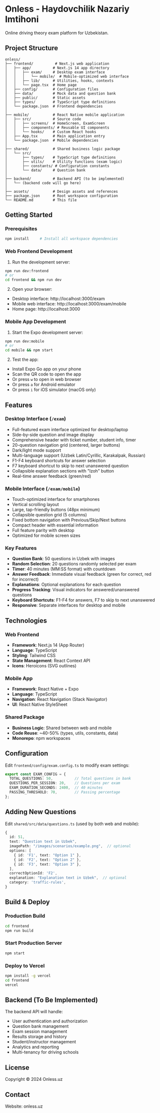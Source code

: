 # Onless - Haydovchilik Nazariy Imtihoni

Online driving theory exam platform for Uzbekistan.

## Project Structure

```
onless/
├── frontend/          # Next.js web application
│   ├── app/          # Next.js 14 app directory
│   │   ├── exam/     # Desktop exam interface
│   │   │   └── mobile/  # Mobile-optimized web interface
│   │   ├── lib/      # Utilities, hooks, contexts
│   │   └── page.tsx  # Home page
│   ├── config/       # Configuration files
│   ├── data/         # Mock data and question bank
│   ├── public/       # Static assets
│   ├── types/        # TypeScript type definitions
│   └── package.json  # Frontend dependencies
│
├── mobile/           # React Native mobile application
│   ├── src/          # Source code
│   │   ├── screens/  # HomeScreen, ExamScreen
│   │   ├── components/ # Reusable UI components
│   │   └── hooks/    # Custom React hooks
│   ├── App.tsx       # Main application entry
│   └── package.json  # Mobile dependencies
│
├── shared/           # Shared business logic package
│   └── src/
│       ├── types/    # TypeScript type definitions
│       ├── utils/    # Utility functions (exam logic)
│       ├── constants/ # Configuration constants
│       └── data/     # Question bank
│
├── backend/          # Backend API (to be implemented)
│   └── (backend code will go here)
│
├── assets/           # Design assets and references
├── package.json      # Root workspace configuration
└── README.md         # This file
```

## Getting Started

### Prerequisites

```bash
npm install     # Install all workspace dependencies
```

### Web Frontend Development

1. Run the development server:
```bash
npm run dev:frontend
# or
cd frontend && npm run dev
```

2. Open your browser:
- Desktop interface: http://localhost:3000/exam
- Mobile web interface: http://localhost:3000/exam/mobile
- Home page: http://localhost:3000

### Mobile App Development

1. Start the Expo development server:
```bash
npm run dev:mobile
# or
cd mobile && npm start
```

2. Test the app:
- Install Expo Go app on your phone
- Scan the QR code to open the app
- Or press `w` to open in web browser
- Or press `a` for Android emulator
- Or press `i` for iOS simulator (macOS only)

## Features

### Desktop Interface (`/exam`)
- Full-featured exam interface optimized for desktop/laptop
- Side-by-side question and image display
- Comprehensive header with ticket number, student info, timer
- 20-question navigation grid (centered, larger buttons)
- Dark/light mode support
- Multi-language support (Uzbek Latin/Cyrillic, Karakalpak, Russian)
- F1-F4 keyboard shortcuts for answer selection
- F7 keyboard shortcut to skip to next unanswered question
- Collapsible explanation sections with "Izoh" button
- Real-time answer feedback (green/red)

### Mobile Interface (`/exam/mobile`)
- Touch-optimized interface for smartphones
- Vertical scrolling layout
- Large, tap-friendly buttons (48px minimum)
- Collapsible question grid (5 columns)
- Fixed bottom navigation with Previous/Skip/Next buttons
- Compact header with essential information
- Full feature parity with desktop
- Optimized for mobile screen sizes

### Key Features
- **Question Bank**: 50 questions in Uzbek with images
- **Random Selection**: 20 questions randomly selected per exam
- **Timer**: 40 minutes (MM:SS format) with countdown
- **Answer Feedback**: Immediate visual feedback (green for correct, red for incorrect)
- **Explanations**: Optional explanations for each question
- **Progress Tracking**: Visual indicators for answered/unanswered questions
- **Keyboard Shortcuts**: F1-F4 for answers, F7 to skip to next unanswered
- **Responsive**: Separate interfaces for desktop and mobile

## Technologies

### Web Frontend
- **Framework**: Next.js 14 (App Router)
- **Language**: TypeScript
- **Styling**: Tailwind CSS
- **State Management**: React Context API
- **Icons**: Heroicons (SVG outlines)

### Mobile App
- **Framework**: React Native + Expo
- **Language**: TypeScript
- **Navigation**: React Navigation (Stack Navigator)
- **UI**: React Native StyleSheet

### Shared Package
- **Business Logic**: Shared between web and mobile
- **Code Reuse**: ~40-50% (types, utils, constants, data)
- **Monorepo**: npm workspaces

## Configuration

Edit `frontend/config/exam.config.ts` to modify exam settings:

```typescript
export const EXAM_CONFIG = {
  TOTAL_QUESTIONS: 50,          // Total questions in bank
  QUESTIONS_PER_SESSION: 20,    // Questions per exam
  EXAM_DURATION_SECONDS: 2400,  // 40 minutes
  PASSING_THRESHOLD: 70,        // Passing percentage
};
```

## Adding New Questions

Edit `shared/src/data/questions.ts` (used by both web and mobile):

```typescript
{
  id: 51,
  text: "Question text in Uzbek",
  imagePath: "/images/scenarios/example.png",  // optional
  options: [
    { id: 'F1', text: "Option 1" },
    { id: 'F2', text: "Option 2" },
    { id: 'F3', text: "Option 3" },
  ],
  correctOptionId: 'F2',
  explanation: "Explanation text in Uzbek",  // optional
  category: 'traffic-rules',
}
```

## Build & Deploy

### Production Build

```bash
cd frontend
npm run build
```

### Start Production Server

```bash
npm start
```

### Deploy to Vercel

```bash
npm install -g vercel
cd frontend
vercel
```

## Backend (To Be Implemented)

The backend API will handle:
- User authentication and authorization
- Question bank management
- Exam session management
- Results storage and history
- Student/instructor management
- Analytics and reporting
- Multi-tenancy for driving schools

## License

Copyright © 2024 Onless.uz

## Contact

Website: onless.uz
